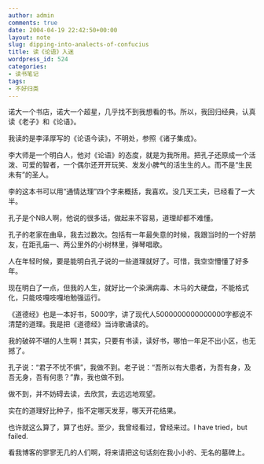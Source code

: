 ```yaml
---
author: admin
comments: true
date: 2004-04-19 22:42:50+00:00
layout: note
slug: dipping-into-analects-of-confucius
title: 读《论语》入迷
wordpress_id: 524
categories:
- 读书笔记
tags:
- 不好归类
---
```


诺大一个书店，诺大一个超星，几乎找不到我想看的书。所以，我回归经典，认真读《老子》和《论语》。
 
我读的是李泽厚写的《论语今读》，不明处，参照《诸子集成》。
 
李大师是一个明白人，他对《论语》的态度，就是为我所用。把孔子还原成一个活泼、可爱的智者，一个偶尔还开开玩笑、发发小脾气的活生生的人。而不是“生民未有”的圣人。
 
李的这本书可以用“通情达理”四个字来概括，我喜欢。没几天工夫，已经看了一大半。
 
孔子是个NB人啊，他说的很多话，做起来不容易，道理却都不难懂。
 
孔子的老家在曲阜，我去过数次。包括有一年最失意的时候，我跟当时的一个好朋友，在距孔庙一、两公里外的小树林里，弹琴唱歌。

人在年轻时候，要是能明白孔子说的一些道理就好了。可惜，我空空懵懂了好多年。
 
现在明白了一点，但我的人生，就好比一个染满病毒、木马的大硬盘，不能格式化，只能吱嘎吱嘎地勉强运行。
 
《道德经》也是一本好书，5000字，讲了现代人5000000000000000字都说不清楚的道理。我是把《道德经》当诗歌诵读的。
 
我的破碎不堪的人生啊！其实，只要有书读，读好书，哪怕一年足不出小区，也无撼了。
 
孔子说：“君子不忧不惧”，我做不到。老子说：“吾所以有大患者，为吾有身，及吾无身，吾有何患？”靠，我也做不到。
 
做不到，并不妨碍去读，去欣赏，去远远地观望。
 
实在的道理好比种子，指不定哪天发芽，哪天开花结果。
 
也许就这么算了，算了也好。至少，我曾经看过，曾经来过。I have tried，but failed.
 
看我博客的寥寥无几的人们啊，将来请把这句话刻在我小小的、无名的墓碑上。

